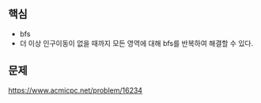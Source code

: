 ## 핵심

- bfs
- 더 이상 인구이동이 없을 때까지 모든 영역에 대해 bfs를 반복하여 해결할 수 있다.

## 문제

https://www.acmicpc.net/problem/16234
